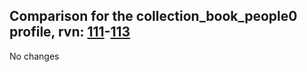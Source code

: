## Comparison for the collection_book_people0 profile, rvn: [111](https://github.com/PRO100KatYT/FortniteProfileRevisions/tree/main/profiles/collection_book_people0/111%20collection_book_people0.json)-[113](https://github.com/PRO100KatYT/FortniteProfileRevisions/tree/main/profiles/collection_book_people0/113%20collection_book_people0.json)

No changes
